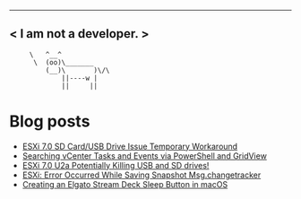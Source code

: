 
 ----------------------
< I am not a developer. >
 ----------------------
         \   ^__^ 
          \  (oo)\_______
             (__)\       )\/\
                 ||----w |
                 ||     ||
    

# Blog posts
<!-- BLOG-POST-LIST:START -->
- [ESXi 7.0 SD Card/USB Drive Issue Temporary Workaround](https://vninja.net/2021/06/01/esxi-7.0-sd-card-issue-temporary-workaround/)
- [Searching vCenter Tasks and Events via PowerShell and GridView](https://vninja.net/2021/05/19/searching-vcenter-tasks-and-events-via-powershell/)
- [ESXi 7.0 U2a Potentially Killing USB and SD drives!](https://vninja.net/2021/05/18/esxi-7.0-u2a-killing-usb-and.sd-drives/)
- [ESXi: Error Occurred While Saving Snapshot Msg.changetracker](https://vninja.net/2021/05/18/error-occurred-while-saving-snapshot-msg.changetracker.mirrorcopystatus/)
- [Creating an Elgato Stream Deck Sleep Button in macOS](https://vninja.net/2021/04/15/elgato-stream-deck-sleep-button/)
<!-- BLOG-POST-LIST:END -->

